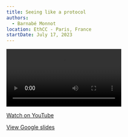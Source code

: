 ```yaml
---
title: Seeing like a protocol
authors:
  - Barnabé Monnot
location: EthCC - Paris, France
startDate: July 17, 2023
---
```


<video src="https://www.youtube.com/live/msTFXLJYj9M?si=uzcLZX-xAOjPXYiM"></video>

[Watch on YouTube](https://www.youtube.com/live/msTFXLJYj9M?si=uzcLZX-xAOjPXYiM)

[View Google slides](https://docs.google.com/presentation/d/1UORsd_POR8yqOBbz2XW5ubbRo_UxbLlscnUGDh0PmOI/edit?usp=sharing)

